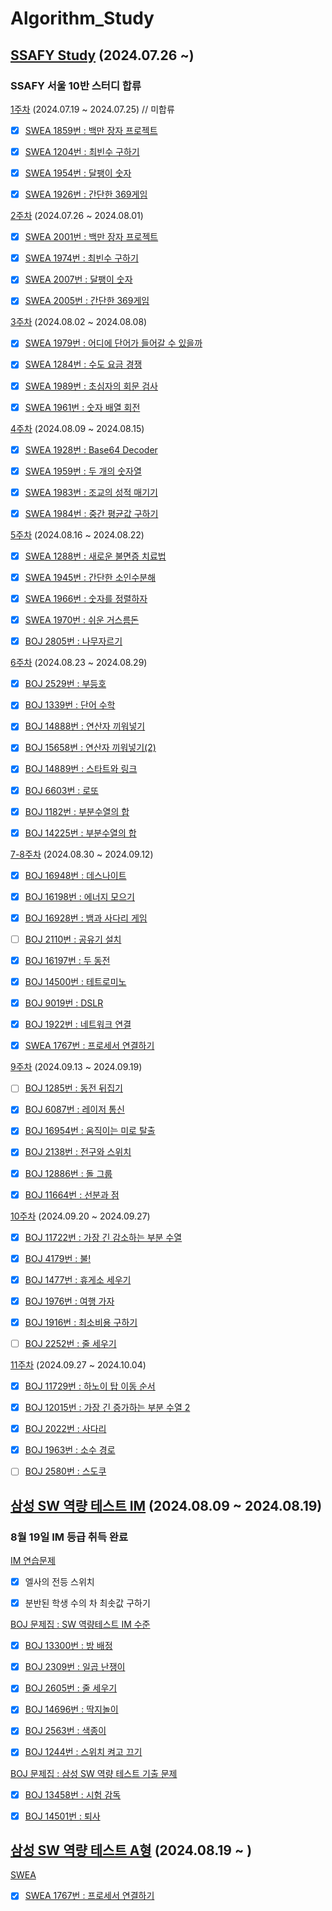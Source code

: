 # Algorithm_Study

## [SSAFY Study](https://github.com/EliteZer0/Algorithm_Study/tree/main/SSAFY_Study) (2024.07.26 ~)

### **SSAFY 서울 10반 스터디 합류**

[1주차](https://github.com/EliteZer0/Algorithm_Study/tree/main/SSAFY_Study/W1) (2024.07.19 ~ 2024.07.25) // 미합류

- [x] [SWEA 1859번 : 백만 장자 프로젝트](https://swexpertacademy.com/main/code/problem/problemDetail.do?contestProbId=AV5LrsUaDxcDFAXc&categoryId=AV5LrsUaDxcDFAXc&categoryType=CODE&problemTitle=1859&orderBy=FIRST_REG_DATETIME&selectCodeLang=ALL&select-1=&pageSize=10&pageIndex=1)

- [x] [SWEA 1204번 : 최빈수 구하기](https://swexpertacademy.com/main/code/problem/problemDetail.do?contestProbId=AV13zo1KAAACFAYh&categoryId=AV13zo1KAAACFAYh&categoryType=CODE&problemTitle=1204&orderBy=FIRST_REG_DATETIME&selectCodeLang=ALL&select-1=&pageSize=10&pageIndex=1&&&&&&&&&)

- [x] [SWEA 1954번 : 달팽이 숫자](https://swexpertacademy.com/main/code/problem/problemDetail.do?contestProbId=AV5PobmqAPoDFAUq&categoryId=AV5PobmqAPoDFAUq&categoryType=CODE&problemTitle=1954&orderBy=FIRST_REG_DATETIME&selectCodeLang=ALL&select-1=&pageSize=10&pageIndex=1)

- [x] [SWEA 1926번 : 간단한 369게임](https://swexpertacademy.com/main/code/problem/problemDetail.do?contestProbId=AV5PTeo6AHUDFAUq&categoryId=AV5PTeo6AHUDFAUq&categoryType=CODE&problemTitle=1926&orderBy=FIRST_REG_DATETIME&selectCodeLang=ALL&select-1=&pageSize=10&pageIndex=1)

[2주차](https://github.com/EliteZer0/Algorithm_Study/tree/main/SSAFY_Study/W2) (2024.07.26 ~ 2024.08.01)

- [x] [SWEA 2001번 : 백만 장자 프로젝트](https://swexpertacademy.com/main/code/problem/problemDetail.do?contestProbId=AV5LrsUaDxcDFAXc&categoryId=AV5LrsUaDxcDFAXc&categoryType=CODE&problemTitle=1859&orderBy=FIRST_REG_DATETIME&selectCodeLang=ALL&select-1=&pageSize=10&pageIndex=1)

- [x] [SWEA 1974번 : 최빈수 구하기](https://swexpertacademy.com/main/code/problem/problemDetail.do?contestProbId=AV13zo1KAAACFAYh&categoryId=AV13zo1KAAACFAYh&categoryType=CODE&problemTitle=1204&orderBy=FIRST_REG_DATETIME&selectCodeLang=ALL&select-1=&pageSize=10&pageIndex=1&&&&&&&&&)

- [x] [SWEA 2007번 : 달팽이 숫자](https://swexpertacademy.com/main/code/problem/problemDetail.do?contestProbId=AV5PobmqAPoDFAUq&categoryId=AV5PobmqAPoDFAUq&categoryType=CODE&problemTitle=1954&orderBy=FIRST_REG_DATETIME&selectCodeLang=ALL&select-1=&pageSize=10&pageIndex=1)

- [x] [SWEA 2005번 : 간단한 369게임](https://swexpertacademy.com/main/code/problem/problemDetail.do?contestProbId=AV5PTeo6AHUDFAUq&categoryId=AV5PTeo6AHUDFAUq&categoryType=CODE&problemTitle=1926&orderBy=FIRST_REG_DATETIME&selectCodeLang=ALL&select-1=&pageSize=10&pageIndex=1)

[3주차](https://github.com/EliteZer0/Algorithm_Study/tree/main/SSAFY_Study/W3) (2024.08.02 ~ 2024.08.08)

- [x] [SWEA 1979번 : 어디에 단어가 들어갈 수 있을까](https://swexpertacademy.com/main/code/problem/problemDetail.do?contestProbId=AV5PuPq6AaQDFAUq&categoryId=AV5PuPq6AaQDFAUq&categoryType=CODE&problemTitle=1979&orderBy=FIRST_REG_DATETIME&selectCodeLang=ALL&select-1=&pageSize=10&pageIndex=1)

- [x] [SWEA 1284번 : 수도 요금 경쟁](https://swexpertacademy.com/main/code/problem/problemDetail.do?contestProbId=AV189xUaI8UCFAZN&categoryId=AV189xUaI8UCFAZN&categoryType=CODE&problemTitle=1284&orderBy=FIRST_REG_DATETIME&selectCodeLang=ALL&select-1=&pageSize=10&pageIndex=1)

- [x] [SWEA 1989번 : 초심자의 회문 검사](https://swexpertacademy.com/main/code/problem/problemDetail.do?contestProbId=AV5PyTLqAf4DFAUq&categoryId=AV5PyTLqAf4DFAUq&categoryType=CODE&problemTitle=1989&orderBy=FIRST_REG_DATETIME&selectCodeLang=ALL&select-1=&pageSize=10&pageIndex=1)

- [x] [SWEA 1961번 : 숫자 배열 회전](https://swexpertacademy.com/main/code/problem/problemDetail.do?contestProbId=AV5Pq-OKAVYDFAUq&categoryId=AV5Pq-OKAVYDFAUq&categoryType=CODE&problemTitle=1961&orderBy=FIRST_REG_DATETIME&selectCodeLang=ALL&select-1=&pageSize=10&pageIndex=1)

[4주차](https://github.com/EliteZer0/Algorithm_Study/tree/main/SSAFY_Study/W4) (2024.08.09 ~ 2024.08.15)

- [x] [SWEA 1928번 : Base64 Decoder](https://swexpertacademy.com/main/code/problem/problemDetail.do?contestProbId=AV5PR4DKAG0DFAUq&categoryId=AV5PR4DKAG0DFAUq&categoryType=CODE&problemTitle=1928&orderBy=FIRST_REG_DATETIME&selectCodeLang=ALL&select-1=&pageSize=10&pageIndex=1)

- [x] [SWEA 1959번 : 두 개의 숫자열](https://swexpertacademy.com/main/code/problem/problemDetail.do?contestProbId=AV5PpoFaAS4DFAUq&categoryId=AV5PpoFaAS4DFAUq&categoryType=CODE&problemTitle=1959&orderBy=FIRST_REG_DATETIME&selectCodeLang=ALL&select-1=&pageSize=10&pageIndex=1)

- [x] [SWEA 1983번 : 조교의 성적 매기기](https://swexpertacademy.com/main/code/problem/problemDetail.do?contestProbId=AV5PwGK6AcIDFAUq&categoryId=AV5PwGK6AcIDFAUq&categoryType=CODE&problemTitle=1983&orderBy=FIRST_REG_DATETIME&selectCodeLang=ALL&select-1=&pageSize=10&pageIndex=1)

- [x] [SWEA 1984번 : 중간 평균값 구하기](https://swexpertacademy.com/main/code/problem/problemDetail.do?contestProbId=AV5Pw_-KAdcDFAUq)

[5주차](https://github.com/EliteZer0/Algorithm_Study/tree/main/SSAFY_Study/W5) (2024.08.16 ~ 2024.08.22)

- [x] [SWEA 1288번 : 새로운 불면증 치료법](https://swexpertacademy.com/main/code/problem/problemDetail.do?contestProbId=AV18_yw6I9MCFAZN&categoryId=AV18_yw6I9MCFAZN&categoryType=CODE&problemTitle=1288&orderBy=FIRST_REG_DATETIME&selectCodeLang=ALL&select-1=&pageSize=10&pageIndex=1)

- [x] [SWEA 1945번 : 간단한 소인수분해](https://swexpertacademy.com/main/code/problem/problemDetail.do?contestProbId=AV5Pl0Q6ANQDFAUq&categoryId=AV5Pl0Q6ANQDFAUq&categoryType=CODE&problemTitle=1945&orderBy=FIRST_REG_DATETIME&selectCodeLang=ALL&select-1=&pageSize=10&pageIndex=1&&&&&&&&&)

- [x] [SWEA 1966번 : 숫자를 정렬하자](https://swexpertacademy.com/main/code/problem/problemDetail.do?contestProbId=AV5PrmyKAWEDFAUq&categoryId=AV5PrmyKAWEDFAUq&categoryType=CODE&problemTitle=1966&orderBy=FIRST_REG_DATETIME&selectCodeLang=ALL&select-1=&pageSize=10&pageIndex=1&&&&&&&&&)

- [x] [SWEA 1970번 : 쉬운 거스름돈](https://swexpertacademy.com/main/code/problem/problemDetail.do?contestProbId=AV5PsIl6AXIDFAUq)

- [x] [BOJ 2805번 : 나무자르기](https://www.acmicpc.net/problem/2805)

[6주차](https://github.com/EliteZer0/Algorithm_Study/tree/main/SSAFY_Study/W6) (2024.08.23 ~ 2024.08.29)

- [x] [BOJ 2529번 : 부등호](https://www.acmicpc.net/problem/2529)

- [x] [BOJ 1339번 : 단어 수학](https://www.acmicpc.net/problem/1339)

- [x] [BOJ 14888번 : 연산자 끼워넣기](https://www.acmicpc.net/problem/14888)

- [x] [BOJ 15658번 : 연산자 끼워넣기(2)](https://www.acmicpc.net/problem/15658)

- [x] [BOJ 14889번 : 스타트와 링크](https://www.acmicpc.net/problem/14889)

- [x] [BOJ 6603번 : 로또](https://www.acmicpc.net/problem/6603)

- [x] [BOJ 1182번 : 부분수열의 합](https://www.acmicpc.net/problem/1182)

- [x] [BOJ 14225번 : 부분수열의 합](https://www.acmicpc.net/problem/14225)

[7-8주차](https://github.com/EliteZer0/Algorithm_Study/tree/main/SSAFY_Study/W7) (2024.08.30 ~ 2024.09.12)

- [x] [BOJ 16948번 : 데스나이트](https://www.acmicpc.net/problem/16948)

- [x] [BOJ 16198번 : 에너지 모으기](https://www.acmicpc.net/problem/16198)

- [x] [BOJ 16928번 : 뱀과 사다리 게임](https://www.acmicpc.net/problem/16928)

- [ ] [BOJ 2110번 :  공유기 설치](https://www.acmicpc.net/problem/2110)

- [x] [BOJ 16197번 : 두 동전](https://www.acmicpc.net/problem/16197)

- [x] [BOJ 14500번 : 테트로미노](https://www.acmicpc.net/problem/14500)

- [x] [BOJ 9019번 : DSLR](https://www.acmicpc.net/problem/9019)

- [x] [BOJ 1922번 : 네트워크 연결](https://www.acmicpc.net/problem/1922)

- [x] [SWEA 1767번 : 프로세서 연결하기](https://swexpertacademy.com/main/code/problem/problemDetail.do?contestProbId=AV4suNtaXFEDFAUf)

[9주차](https://github.com/EliteZer0/Algorithm_Study/tree/main/SSAFY_Study/W9) (2024.09.13 ~ 2024.09.19)

- [ ] [BOJ 1285번 : 동전 뒤집기](https://www.acmicpc.net/problem/1285)

- [x] [BOJ 6087번 : 레이저 통신](https://www.acmicpc.net/problem/6087)

- [x] [BOJ 16954번 : 움직이는 미로 탈출](https://www.acmicpc.net/problem/16954)

- [x] [BOJ 2138번 :  전구와 스위치](https://www.acmicpc.net/problem/2138)

- [x] [BOJ 12886번 : 돌 그룹](https://www.acmicpc.net/problem/12886)

- [x] [BOJ 11664번 : 선분과 점](https://www.acmicpc.net/problem/11664)

[10주차](https://github.com/EliteZer0/Algorithm_Study/tree/main/SSAFY_Study/W10) (2024.09.20 ~ 2024.09.27)

- [x] [BOJ 11722번 : 가장 긴 감소하는 부분 수열](https://www.acmicpc.net/problem/11722)
	 
- [x] [BOJ 4179번 : 불!](https://www.acmicpc.net/problem/4179)

- [x] [BOJ 1477번 : 휴게소 세우기](https://www.acmicpc.net/problem/1477)

- [x] [BOJ 1976번 :  여행 가자](https://www.acmicpc.net/problem/1976)

- [x] [BOJ 1916번 : 최소비용 구하기](https://www.acmicpc.net/problem/1916)

- [ ] [BOJ 2252번 : 줄 세우기](https://www.acmicpc.net/problem/2252)

[11주차](https://github.com/EliteZer0/Algorithm_Study/tree/main/SSAFY_Study/W11) (2024.09.27 ~ 2024.10.04)
	 
- [x] [BOJ 11729번 : 하노이 탑 이동 순서](https://www.acmicpc.net/problem/11729)
	 	 
- [x] [BOJ 12015번 : 가장 긴 증가하는 부분 수열 2](https://www.acmicpc.net/problem/12015)

- [x] [BOJ 2022번 : 사다리](https://www.acmicpc.net/problem/2022)

- [x] [BOJ 1963번 :  소수 경로](https://www.acmicpc.net/problem/1963)

- [ ] [BOJ 2580번 : 스도쿠](https://www.acmicpc.net/problem/2580)


## [삼성 SW 역량 테스트 IM](https://github.com/EliteZer0/Algorithm_Study/tree/main/IM_Practice) (2024.08.09 ~ 2024.08.19)

### 8월 19일 IM 등급 취득 완료

[IM 연습문제](https://github.com/EliteZer0/Algorithm_Study/tree/main/IM_Practice/IM_Exercise)

- [x] 엘사의 전등 스위치

- [x] 분반된 학생 수의 차 최솟값 구하기

[BOJ 문제집 : SW 역량테스트 IM 수준](https://github.com/EliteZer0/Algorithm_Study/tree/main/IM_Practice/BOJ_Workbook_10168)

- [x] [BOJ 13300번 : 방 배정](https://www.acmicpc.net/problem/13300)

- [x] [BOJ 2309번 : 일곱 난쟁이](https://www.acmicpc.net/problem/2309)

- [x] [BOJ 2605번 : 줄 세우기](https://www.acmicpc.net/problem/2605)

- [x] [BOJ 14696번 : 딱지놀이](https://www.acmicpc.net/problem/14696)

- [x] [BOJ 2563번 : 색종이](https://www.acmicpc.net/problem/2563)

- [x] [BOJ 1244번 : 스위치 켜고 끄기](https://www.acmicpc.net/problem/1244)

[BOJ 문제집 : 삼성 SW 역량 테스트 기출 문제](https://github.com/EliteZer0/Algorithm_Study/tree/main/IM_Practice/BOJ_Workbook_1152)

- [x] [BOJ 13458번 : 시험 감독](https://www.acmicpc.net/problem/13458)

- [x] [BOJ 14501번 : 퇴사](https://www.acmicpc.net/problem/14501)

## [삼성 SW 역량 테스트 A형](https://github.com/EliteZer0/Algorithm_Study/tree/main/A_Practice) (2024.08.19 ~ )

[SWEA](https://github.com/EliteZer0/Algorithm_Study/tree/main/A_Practice/SWEA)

- [x] [SWEA 1767번 : 프로세서 연결하기](https://swexpertacademy.com/main/code/problem/problemDetail.do?contestProbId=AV4suNtaXFEDFAUf)